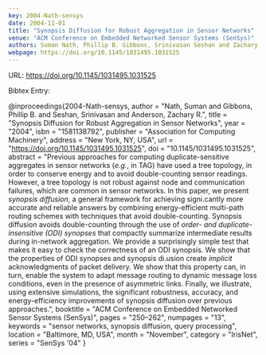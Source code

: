 ```yaml
---
key: 2004-Nath-sensys
date: 2004-11-01
title: "Synopsis Diffusion for Robust Aggregation in Sensor Networks"
venue: "ACM Conference on Embedded Networked Sensor Systems (SenSys)"
authors: Suman Nath, Phillip B. Gibbons, Srinivasan Seshan and Zachary R. Anderson
webpage: https://doi.org/10.1145/1031495.1031525
---
```


URL: https://doi.org/10.1145/1031495.1031525

Bibtex Entry:

@inproceedings{2004-Nath-sensys,
    author = "Nath, Suman and Gibbons, Phillip B. and Seshan, Srinivasan and Anderson, Zachary R.",
    title = "Synopsis Diffusion for Robust Aggregation in Sensor Networks",
    year = "2004",
    isbn = "1581138792",
    publisher = "Association for Computing Machinery",
    address = "New York, NY, USA",
    url = "https://doi.org/10.1145/1031495.1031525",
    doi = "10.1145/1031495.1031525",
    abstract = "Previous approaches for computing duplicate-sensitive aggregates in sensor networks (<i>e.g.</i>, in TAG) have used a tree topology, in order to conserve energy and to avoid double-counting sensor readings. However, a tree topology is not robust against node and communication failures, which are common in sensor networks. In this paper, we present <i>synopsis diffusion</i>, a general framework for achieving signi.cantly more accurate and reliable answers by combining energy-efficient multi-path routing schemes with techniques that avoid double-counting. Synopsis diffusion avoids double-counting through the use of <i>order- and duplicate-insensitive (ODI) synopses</i> that compactly summarize intermediate results during in-network aggregation. We provide a surprisingly simple test that makes it easy to check the correctness of an ODI synopsis. We show that the properties of ODI synopses and synopsis di.usion create <i>implicit</i> acknowledgments of packet delivery. We show that this property can, in turn, enable the system to adapt message routing to dynamic message loss conditions, even in the presence of asymmetric links. Finally, we illustrate, using extensive simulations, the significant robustness, accuracy, and energy-efficiency improvements of synopsis diffusion over previous approaches.",
    booktitle = "ACM Conference on Embedded Networked Sensor Systems (SenSys)",
    pages = "250–262",
    numpages = "13",
    keywords = "sensor networks, synopsis diffusion, query processing",
    location = "Baltimore, MD, USA",
    month = "November",
    category = "IrisNet",
    series = "SenSys '04"
}

